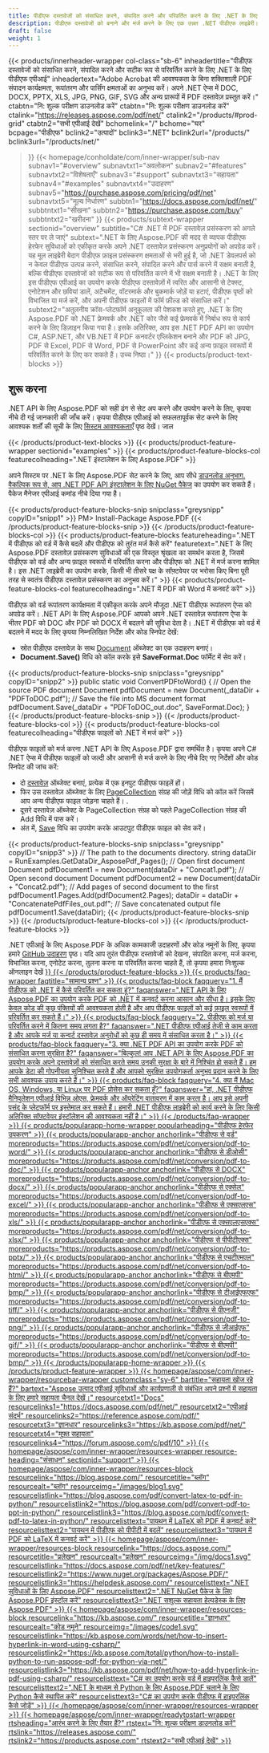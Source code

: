 ```yaml
---
title: पीडीएफ दस्तावेजों को संसाधित करने, संपादित करने और परिवर्तित करने के लिए .NET के लिए पीडीएफ एपीआई
description: पीडीएफ दस्तावेजों को बनाने और मर्ज करने के लिए एक उन्नत .NET पीडीएफ लाइब्रेरी। C#, ASP.NET और VB.NET ऐप्स में पीडीएफ को जेपीजी, पीडीएफ को एक्सेल और पीडीएफ को वर्ड में बदलें।
draft: false
weight: 1
---
```

{{< products/innerheader-wrapper col-class="sb-6"
  inheadertitle="पीडीएफ दस्तावेजों को संसाधित करने, संपादित करने और सटीक रूप से परिवर्तित करने के लिए .NET के लिए पीडीएफ एपीआई"
  inheadertext="Adobe Acrobat की आवश्यकता के बिना शक्तिशाली PDF संपादन कार्यक्षमता, रूपांतरण और पार्सिंग क्षमताओं का अनुभव करें। अपने .NET ऐप्स में DOC, DOCX, PPTX, XLS, JPG, PNG, GIF, SVG और अन्य प्रारूपों में PDF दस्तावेज़ प्रस्तुत करें।"
  ctabtn="नि: शुल्क परीक्षण डाउनलोड करें"
  ctabtn="नि: शुल्क परीक्षण डाउनलोड करें"
  ctalink="https://releases.aspose.com/pdf/net/"
  ctalink2="/products/#prod-grid"
  ctabtn2="सभी एपीआई देखें"
  bchomelink="/"
  bchome="घर"
  bcpage="पीडीएफ"
  bclink2="उत्पादों"
  bclink3=".NET"
  bclink2url="/products/"
  bclink3url="/products/net/"
  >}}
{{< homepage/conholdate/com/inner-wrapper/sub-nav 
subnav1="#overview"
subnavtxt1="अवलोकन" 
subnav2="#features"
subnavtxt2="विशेषताएँ" 
subnav3="#support"
subnavtxt3="सहायता" 
subnav4="#examples"
subnavtxt4="उदाहरण" 
subnav5="https://purchase.aspose.com/pricing/pdf/net"
subnavtxt5="मूल्य निर्धारण" 
subbtn1="https://docs.aspose.com/pdf/net/"
subbtntxt1="सीखना"
subbtn2="https://purchase.aspose.com/buy"
subbtntxt2="खरीदना"
>}}
   {{< products/subtext-wrapper
   sectionid="overview"
   subtitle="C# .NET में PDF दस्तावेज़ प्रसंस्करण को अगले स्तर पर ले जाएं"
   subtext=".NET के लिए Aspose.PDF की मदद से व्यापक पीडीएफ हेरफेर सुविधाओं को एकीकृत करके अपने .NET दस्तावेज़ प्रसंस्करण अनुप्रयोगों को अपग्रेड करें। यह मूल लाइब्रेरी बेदाग पीडीएफ फ़ाइल प्रसंस्करण क्षमताओं से भरी हुई है, जो .NET डेवलपर्स को न केवल पीडीएफ उत्पन्न करने, संसाधित करने, संपादित करने और पार्स करने में सक्षम बनाती है, बल्कि पीडीएफ दस्तावेजों को सटीक रूप से परिवर्तित करने में भी सक्षम बनाती है। .NET के लिए इस पीडीएफ एपीआई का उपयोग करके पीडीएफ दस्तावेज़ों में त्वरित और आसानी से टेक्स्ट, एनोटेशन और छवियां डालें, अटैचमेंट, वॉटरमार्क और बुकमार्क जोड़ें या हटाएं, पीडीएफ पृष्ठों को विभाजित या मर्ज करें, और अपनी पीडीएफ फाइलों में फॉर्म फ़ील्ड को संसाधित करें।"
   subtext2="अतुलनीय क्रॉस-प्लेटफॉर्म अनुकूलता की पेशकश करते हुए, .NET के लिए Aspose.PDF को .NET फ्रेमवर्क और .NET कोर जैसे कई फ्रेमवर्क में निर्बाध रूप से कार्य करने के लिए डिज़ाइन किया गया है। इसके अतिरिक्त, आप इस .NET PDF API का उपयोग C#, ASP.NET, और VB.NET में PDF कनवर्टर एप्लिकेशन बनाने और PDF को JPG, PDF से Excel, PDF से Word, PDF से PowerPoint और कई अन्य फ़ाइल स्वरूपों में परिवर्तित करने के लिए कर सकते हैं। उच्च निष्ठा।"
   >}} 
   {{< products/product-text-blocks >}}
   <h2>शुरू करना</h2>
   <p>.NET API के लिए Aspose.PDF को सही ढंग से सेट अप करने और उपयोग करने के लिए, कृपया नीचे दी गई जानकारी की जाँच करें। कृपया पीडीएफ एपीआई को सफलतापूर्वक सेट करने के लिए आवश्यक शर्तों की सूची के लिए <a href="https://docs.aspose.com/pdf/net/system-requirements/">सिस्टम आवश्यकताएँ</a> पृष्ठ देखें। जाल</p>
   {{< /products/product-text-blocks >}}
{{< products/product-feature-wrapper
sectionid="examples"
>}}
{{< products/product-feature-blocks-col
featurecolheading=".NET इंस्टालेशन के लिए Aspose.PDF"
>}}
<p>अपने सिस्टम पर .NET के लिए Aspose.PDF सेट करने के लिए, आप सीधे <a href="https://releases.aspose.com/pdf/net/">डाउनलोड अनुभाग</ से DLL या MSI इंस्टालर डाउनलोड कर सकते हैं। ए>. वैकल्पिक रूप से, आप .NET PDF API इंस्टालेशन के लिए <a href="https://www.nuget.org/packages/Aspose.PDF/">NuGet पैकेज</a> का उपयोग कर सकते हैं। पैकेज मैनेजर एपीआई कमांड नीचे दिया गया है।</p>
{{< products/product-feature-blocks-snip
 snipclass="greysnipp"
 copyID="snipp1"
>}}
PM> Install-Package Aspose.PDF
{{< /products/product-feature-blocks-snip >}}
{{< /products/product-feature-blocks-col >}}
{{< products/product-feature-blocks
featureheading=".NET में पीडीएफ को वर्ड में कैसे बदलें और पीडीएफ को तुरंत मर्ज कैसे करें"
featuretext=".NET के लिए Aspose.PDF दस्तावेज़ प्रसंस्करण सुविधाओं की एक विस्तृत श्रृंखला का समर्थन करता है, जिसमें पीडीएफ को वर्ड और अन्य फ़ाइल स्वरूपों में परिवर्तित करना और पीडीएफ को .NET में मर्ज करना शामिल है। इस .NET लाइब्रेरी का उपयोग करके, किसी भी तीसरे पक्ष के सॉफ़्टवेयर पर भरोसा किए बिना पूरी तरह से स्वतंत्र पीडीएफ दस्तावेज़ प्रसंस्करण का अनुभव करें।"
>}}
{{< products/product-feature-blocks-col
 featurecolheading=".NET में PDF को Word में कनवर्ट करें"
>}}
<p>पीडीएफ को वर्ड रूपांतरण कार्यक्षमता में एकीकृत करके अपने मौजूदा .NET पीडीएफ रूपांतरण ऐप्स को अपग्रेड करें। .NET API के लिए Aspose.PDF आपको अपने .NET दस्तावेज़ रूपांतरण ऐप्स के भीतर PDF को DOC और PDF को DOCX में बदलने की सुविधा देता है। .NET में पीडीएफ को वर्ड में बदलने में मदद के लिए कृपया निम्नलिखित निर्देश और कोड स्निपेट देखें:</p>
<ul>
   <li>स्रोत पीडीएफ दस्तावेज़ के साथ <a href="https://reference.aspose.com/pdf/net/aspose.pdf/document/">Document</a> ऑब्जेक्ट का एक उदाहरण बनाएं।</li>
   <li><strong>Document.Save()</strong> विधि को कॉल करके इसे <strong>SaveFormat.Doc</strong> फॉर्मेट में सेव करें।</li>
</ul>
{{< products/product-feature-blocks-snip
 snipclass="greysnipp"
 copyID="snipp2"
>}}
public static void ConvertPDFtoWord()
{
    // Open the source PDF document
    Document pdfDocument = new Document(_dataDir + "PDFToDOC.pdf");
    // Save the file into MS document format
    pdfDocument.Save(_dataDir + "PDFToDOC_out.doc", SaveFormat.Doc);
}
{{< /products/product-feature-blocks-snip >}}
{{< /products/product-feature-blocks-col >}}
{{< products/product-feature-blocks-col
 featurecolheading="पीडीएफ फाइलों को .NET में मर्ज करें"
>}}
<p>पीडीएफ फाइलों को मर्ज करना .NET API के लिए Aspose.PDF द्वारा समर्थित है। कृपया अपने C# .NET ऐप्स में पीडीएफ फाइलों को जल्दी और आसानी से मर्ज करने के लिए नीचे दिए गए निर्देशों और कोड स्निपेट की जांच करें:</p>
<ul>
   <li>दो <a href="https://reference.aspose.com/pdf/net/aspose.pdf/document">दस्तावेज़</a> ऑब्जेक्ट बनाएं, प्रत्येक में एक इनपुट पीडीएफ फाइलें हों।</li>
   <li>फिर उस दस्तावेज़ ऑब्जेक्ट के लिए <a href="https://reference.aspose.com/pdf/net/aspose.pdf/pagecollection">PageCollection</a> संग्रह की जोड़ें विधि को कॉल करें जिसमें आप अन्य पीडीएफ फाइल जोड़ना चाहते हैं। .</li>
   <li>दूसरे दस्तावेज़ ऑब्जेक्ट के PageCollection संग्रह को पहले PageCollection संग्रह की Add विधि में पास करें।</li>
   <li>अंत में, <a href="https://reference.aspose.com/pdf/net/aspose.pdf.document/save/methods/4">Save</a> विधि का उपयोग करके आउटपुट पीडीएफ फाइल को सेव करें।</li>
</ul>
{{< products/product-feature-blocks-snip
snipclass="greysnipp"
copyID="snipp3"
>}}
// The path to the documents directory.
string dataDir = RunExamples.GetDataDir_AsposePdf_Pages();
// Open first document
Document pdfDocument1 = new Document(dataDir + "Concat1.pdf");
// Open second document
Document pdfDocument2 = new Document(dataDir + "Concat2.pdf");
// Add pages of second document to the first
pdfDocument1.Pages.Add(pdfDocument2.Pages);
dataDir = dataDir + "ConcatenatePdfFiles_out.pdf";
// Save concatenated output file
pdfDocument1.Save(dataDir);
{{< /products/product-feature-blocks-snip >}}
{{< /products/product-feature-blocks-col >}}
{{< /products/product-feature-blocks >}}
   <p class="col-lg-12">.NET एपीआई के लिए Aspose.PDF के अधिक कामकाजी उदाहरणों और कोड नमूनों के लिए, कृपया हमारे <a href="https://github.com/aspose-pdf/Aspose.PDF-for-.NET/tree/master/Examples">GitHub उदाहरण</a> पृष्ठ। यदि आप तुरंत पीडीएफ दस्तावेजों को देखना, संपादित करना, मर्ज करना, विभाजित करना, एनोटेट करना, तुलना करना या परिवर्तित करना चाहते हैं, तो कृपया हमारा निःशुल्क ऑनलाइन देखें <a href="https://products.aspose.app/pdf/family' >पीडीएफ प्रोसेसिंग ऐप्स।</a></p>
{{< products/product-feature-blocks
featureheading=".NET में सुरक्षित पीडीएफ फाइल प्रोसेसिंग"
featuretext=".NET के लिए Aspose.PDF एक पूरी तरह से सुरक्षित PDF प्रोसेसिंग लाइब्रेरी है जो डिजिटल हस्ताक्षर समर्थन, पासवर्ड सुरक्षा और एन्क्रिप्शन जैसी सुरक्षा सुविधाएँ प्रदान करती है। यह अनधिकृत पहुंच और संशोधन को रोकते हुए आपके पीडीएफ दस्तावेजों की भरोसेमंद पहुंच, प्रसंस्करण और प्रसारण सुनिश्चित करता है। इसके अलावा, आपको इस .NET PDF प्रोसेसिंग API का उपयोग करने के लिए Adobe Acrobat इंस्टॉल करने की आवश्यकता नहीं है।"
>}}
   {{< /products/product-feature-blocks >}}
   {{< products/faq-wrapper
   faqtitle="सामान्य प्रश्न"
>}}
   {{< products/faq-block
 faqquery="1. मैं पीडीएफ को .NET में कैसे परिवर्तित कर सकता हूं?"
 faqanswer=".NET API के लिए Aspose.PDF का उपयोग करके PDF को .NET में कनवर्ट करना आसान और सीधा है। इसके लिए केवल कोड की कुछ पंक्तियों की आवश्यकता होती है और आप पीडीएफ फाइलों को कई फ़ाइल स्वरूपों में परिवर्तित कर सकते हैं।"
>}}
   {{< products/faq-block 
 faqquery="2. पीडीएफ को मर्ज या परिवर्तित करने में कितना समय लगता है?"
 faqanswer=".NET पीडीएफ एपीआई तेजी से काम करता है और आपके मर्ज या कन्वर्ट दस्तावेज़ अनुरोधों को कुछ ही समय में संसाधित करता है।"
>}}
   {{< products/faq-block
 faqquery="3. क्या .NET PDF API का उपयोग करके PDF को संसाधित करना सुरक्षित है?"
 faqanswer="बिल्कुल! आप .NET API के लिए Aspose.PDF का उपयोग करके अपने दस्तावेज़ों को संसाधित करते समय उनकी सुरक्षा के बारे में निश्चिंत हो सकते हैं। हम आपके डेटा की गोपनीयता सुनिश्चित करते हैं और आपको सुरक्षित उपयोगकर्ता अनुभव प्रदान करने के लिए सभी आवश्यक उपाय करते हैं।"
>}}
   {{< products/faq-block
 faqquery="4. क्या मैं Mac OS, Windows, या Linux पर PDF प्रोसेस कर सकता हूँ?"
 faqanswer="हां, .NET पीडीएफ मैनिपुलेशन एपीआई विभिन्न ओएस, फ्रेमवर्क और ऑपरेटिंग वातावरण में काम करता है। आप इसे अपनी पसंद के प्लेटफॉर्म पर इस्तेमाल कर सकते हैं। हमारी .NET पीडीएफ लाइब्रेरी को कार्य करने के लिए किसी अतिरिक्त सॉफ़्टवेयर इंस्टॉलेशन की आवश्यकता नहीं है।"
>}}
   {{< /products/faq-wrapper >}}
   {{< products/popularapp-home-wrapper
   popularheading="पीडीएफ हेरफेर उपकरण"
   >}}
   {{< products/popularapp-anchor
 anchorlink="पीडीएफ से वर्ड"
 moreproducts="https://products.aspose.com/pdf/net/conversion/pdf-to-word/"
>}} 
   {{< products/popularapp-anchor
 anchorlink="पीडीएफ से डीओसी"
 moreproducts="https://products.aspose.com/pdf/net/conversion/pdf-to-doc/"
>}} 
   {{< products/popularapp-anchor
 anchorlink="पीडीएफ से DOCX"
 moreproducts="https://products.aspose.com/pdf/net/conversion/pdf-to-docx/"
>}} 
   {{< products/popularapp-anchor
 anchorlink="पीडीएफ से एक्सेल"
 moreproducts="https://products.aspose.com/pdf/net/conversion/pdf-to-excel/"
>}} 
   {{< products/popularapp-anchor
 anchorlink="पीडीएफ से एक्सएलएस"
 moreproducts="https://products.aspose.com/pdf/net/conversion/pdf-to-xls/"
>}} 
   {{< products/popularapp-anchor
 anchorlink="पीडीएफ से एक्सएलएसएक्स"
 moreproducts="https://products.aspose.com/pdf/net/conversion/pdf-to-xlsx/"
>}} 
   {{< products/popularapp-anchor
 anchorlink="पीडीएफ से पीपीटीएक्स"
 moreproducts="https://products.aspose.com/pdf/net/conversion/pdf-to-pptx/"
>}} 
   {{< products/popularapp-anchor
 anchorlink="पीडीएफ से एचटीएमएल"
 moreproducts="https://products.aspose.com/pdf/net/conversion/pdf-to-html/"
>}} 
   {{< products/popularapp-anchor
 anchorlink="पीडीएफ से बीएमपी"
 moreproducts="https://products.aspose.com/pdf/net/conversion/pdf-to-bmp/"
>}} 
   {{< products/popularapp-anchor
 anchorlink="पीडीएफ से टीआईएफएफ"
 moreproducts="https://products.aspose.com/pdf/net/conversion/pdf-to-tiff/"
>}} 
   {{< products/popularapp-anchor
 anchorlink="पीडीएफ से पीएनजी"
 moreproducts="https://products.aspose.com/pdf/net/conversion/pdf-to-png/"
>}} 
   {{< products/popularapp-anchor
 anchorlink="पीडीएफ से जीआईएफ"
 moreproducts="https://products.aspose.com/pdf/net/conversion/pdf-to-gif/"
>}} 
   {{< products/popularapp-anchor
 anchorlink="पीडीएफ से बीएमपी"
 moreproducts="https://products.aspose.com/pdf/net/conversion/pdf-to-bmp/"
>}}  
   {{< /products/popularapp-home-wrapper >}}
   {{< /products/product-feature-wrapper >}}
{{< homepage/aspose/com/inner-wrapper/resourcebar-wrapper
customclass="sy-6"
bartitle="सहायता खोज रहे हैं?"
bartext="Aspose उत्पाद एपीआई सुविधाओं और कार्यप्रणाली से संबंधित अपने प्रश्नों में सहायता के लिए हमारे सहायता चैनल देखें।"
 resourcetxt1="Docs"
 resourcelinks1="https://docs.aspose.com/pdf/net/"
 resourcetxt2="एपीआई संदर्भ"
 resourcelinks2="https://reference.aspose.com/pdf/" 
 resourcetxt3="ज्ञानधार"
 resourcelinks3="https://kb.aspose.com/pdf/net/"
 resourcetxt4="मुफ़्त सहायता"
 resourcelinks4="https://forum.aspose.com/c/pdf/10"
>}}
{{< homepage/aspose/com/inner-wrapper/resources-wrapper
 resource-heading="संसाधन"
 sectionid="support"
>}}
{{< homepage/aspose/com/inner-wrapper/resources-block
 resourcelink="https://blog.aspose.com/"
 resourcetitle="ब्लॉग"
 resourcealt="ब्लॉग"
 resourceimg="/images/blog1.svg"
 resourcelistlink="https://blog.aspose.com/pdf/convert-latex-to-pdf-in-python/"
 resourcelistlink2="https://blog.aspose.com/pdf/convert-pdf-to-ppt-in-python/"
 resourcelistlink3="https://blog.aspose.com/pdf/convert-pdf-to-latex-in-python/"
 resourcelisttext="पायथन में LaTeX को PDF में कनवर्ट करें"
 resourcelisttext2="पायथन में पीडीएफ को पीपीटी में बदलें"
 resourcelisttext3="पायथन में PDF को LaTeX में कनवर्ट करें"
>}}
{{< homepage/aspose/com/inner-wrapper/resources-block
 resourcelink="https://docs.aspose.com/"
 resourcetitle="प्रलेखन"
 resourcealt="प्रलेखन"
 resourceimg="/img/docs1.svg"
 resourcelistlink="https://docs.aspose.com/pdf/net/key-features/"
 resourcelistlink2="https://www.nuget.org/packages/Aspose.PDF/"
 resourcelistlink3="https://helpdesk.aspose.com/"
 resourcelisttext=".NET सुविधाओं के लिए Aspose.PDF"
 resourcelisttext2=".NET NuGet पैकेज के लिए Aspose.PDF इंस्टॉल करें"
 resourcelisttext3=".NET सशुल्क सहायता हेल्पडेस्क के लिए Aspose.PDF"
>}}
{{< homepage/aspose/com/inner-wrapper/resources-block
 resourcelink="https://kb.aspose.com/"
 resourcetitle="ज्ञानधार"
 resourcealt="कोड नमूने"
 resourceimg="/images/code1.svg"
 resourcelistlink="https://kb.aspose.com/words/net/how-to-insert-hyperlink-in-word-using-csharp/"
 resourcelistlink2="https://kb.aspose.com/total/python/how-to-install-python-to-run-aspose-pdf-for-python-via-net/"
 resourcelistlink3="https://kb.aspose.com/pdf/net/how-to-add-hyperlink-in-pdf-using-csharp/"
 resourcelisttext="C# का उपयोग करके वर्ड में हाइपरलिंक कैसे डालें"
resourcelisttext2=".NET के माध्यम से Python के लिए Aspose.PDF चलाने के लिए Python कैसे स्थापित करें"
resourcelisttext3="C# का उपयोग करके पीडीएफ में हाइपरलिंक कैसे जोड़ें"
>}}
{{< /homepage/aspose/com/inner-wrapper/resources-wrapper >}}
{{< homepage/aspose/com/inner-wrapper/readytostart-wrapper
rtsheading="आरंभ करने के लिए तैयार हैं?"
rtstext="नि: शुल्क परीक्षण डाउनलोड करें"
rtslink="https://releases.aspose.com/"
rtslink2="https://products.aspose.com"
rtstext2="सभी एपीआई देखें"
>}}
